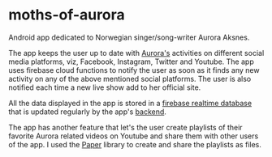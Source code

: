 # moths-of-aurora
Android app dedicated to Norwegian singer/song-writer Aurora Aksnes.

The app keeps the user up to date with [Aurora's](https://aurora-music.com) activities on different social media platforms, viz, Facebook, Instagram, Twitter and Youtube. 
The app uses firebase cloud functions to notify the user as soon as it finds any new activity on any of the above mentioned social platforms.
The user is also notified each time a new live show add to her official site.

All the data displayed in the app is stored in a [firebase realtime database](https://moths-of-aurora.firebaseio.com/.json) that is updated regularly by the app's [backend](https://github.com/singh-95/moths-of-aurora_backend).

The app has another feature that let's the user create playlists of their favorite Aurora related videos on Youtube and share them with other users of the app. I used the [Paper](https://github.com/pilgr/Paper) library to create and share the playlists as files.
